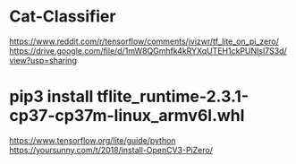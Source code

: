 # Cat-Classifier

https://www.reddit.com/r/tensorflow/comments/jvizwr/tf_lite_on_pi_zero/
https://drive.google.com/file/d/1mW8QGmhfk4kRYXqUTEH1ckPUNIsl7S3d/view?usp=sharing

# pip3 install tflite_runtime-2.3.1-cp37-cp37m-linux_armv6l.whl



https://www.tensorflow.org/lite/guide/python
https://yoursunny.com/t/2018/install-OpenCV3-PiZero/